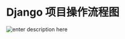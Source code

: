 # Django 项目操作流程图

![enter description here][1]


  [1]: ./images/01-%E6%B5%81%E7%A8%8B%E6%A2%B3%E7%90%86.jpg "01-流程梳理.jpg"